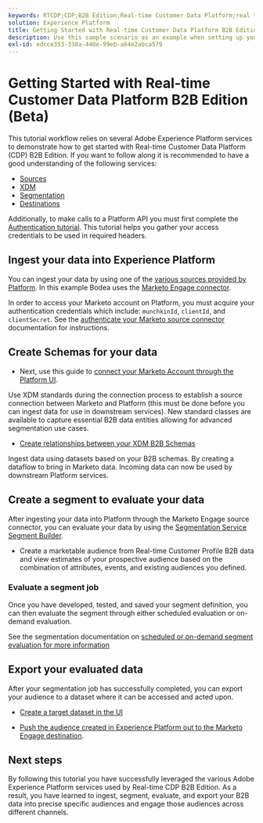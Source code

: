 ```yaml
---
keywords: RTCDP;CDP;B2B Edition;Real-time Customer Data Platform;real time customer data platform;real time cdp;b2b;cdp
solution: Experience Platform
title: Getting Started with Real-time Customer Data Platform B2B Edition (Beta)
description: Use this sample scenario as an example when setting up your implementation of Real-time Customer Data Platform B2B Edition.
exl-id: edcce353-338a-440e-99eb-a64e2abca579
---
```

# Getting Started with Real-time Customer Data Platform B2B Edition (Beta)

This tutorial workflow relies on several Adobe Experience Platform services to demonstrate how to get started with Real-time Customer Data Platform (CDP) B2B Edition. If you want to follow along it is recommended to have a good understanding of the following services:

- [Sources](../sources/home.md)
- [XDM](../xdm/home.md)
- [Segmentation](../segmentation/home.md)
- [Destinations](../destinations/home.md)

Additionally, to make calls to a Platform API you must first complete the [Authentication tutorial](https://www.adobe.com/go/platform-api-authentication-en). This tutorial helps you gather your access credentials to be used in required headers.

## Ingest your data into Experience Platform

You can ingest your data by using one of the [various sources provided by Platform](../sources/home.md). In this example Bodea uses the [Marketo Engage connector](../sources/connectors/adobe-applications/marketo/marketo.md).

In order to access your Marketo account on Platform, you must acquire your authentication credentials which include: `munchkinId`, `clientId`, and  `clientSecret`. See the [authenticate your Marketo source connector](../sources/connectors/adobe-applications/marketo/marketo-auth.md) documentation for instructions. 

## Create Schemas for your data

- Next, use this guide to [connect your Marketo Account through the Platform UI](https://experienceleague.adobe.com/docs/experience-platform/sources/ui-tutorials/create/adobe-applications/marketo.html).

Use XDM standards during the connection process to establish a source connection between Marketo and Platform (this must be done before you can ingest data for use in downstream services). New standard classes are available to capture essential B2B data entities allowing for advanced segmentation use cases.

- [Create relationships between your XDM B2B Schemas](../xdm/tutorials/relationship-b2b.md)

Ingest data using datasets based on your B2B schemas. By creating a dataflow to bring in Marketo data. Incoming data can now be used by downstream Platform services.

<!-- >[!NOTE]
>
>B2B classes and their attributes are appended with a `B2B` label within the Segmentation workspace to differentiate them from those available as standard within Real-time Customer Data Platform. -->

## Create a segment to evaluate your data

After ingesting your data into Platform through the Marketo Engage source connector, you can evaluate your data by using the [Segmentation Service Segment Builder](https://experienceleague.adobe.com/docs/experience-platform/segmentation/ui/segment-builder.html?lang=en).

- Create a marketable audience from Real-time Customer Profile B2B data and view estimates of your prospective audience based on the combination of attributes, events, and existing audiences you defined. 
  
### Evaluate a segment job

Once you have developed, tested, and saved your segment definition, you can then evaluate the segment through either scheduled evaluation or on-demand evaluation.

See the segmentation documentation on [scheduled or on-demand segment evaluation for more information](../segmentation/tutorials/evaluate-a-segment.md#evaluate-a-segment)

## Export your evaluated data

After your segmentation job has successfully completed, you can export your audience to a dataset where it can be accessed and acted upon.

- [Create a target dataset in the UI](../segmentation/ui/overview.md)

- [Push the audience created in Experience Platform out to the Marketo Engage destination](https://experienceleague.adobe.com/docs/marketo/using/product-docs/core-marketo-concepts/smart-lists-and-static-lists/static-lists/push-an-adobe-experience-cloud-segment-to-a-marketo-static-list.html?lang=en).

## Next steps

By following this tutorial you have successfully leveraged the various Adobe Experience Platform services used by Real-time CDP B2B Edition. As a result, you have learned to ingest, segment, evaluate, and export your B2B data into precise specific audiences and engage those audiences across different channels. 
